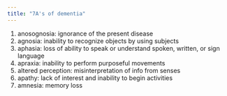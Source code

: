 ```yaml
---
title: "7A's of dementia"
---
```

1) anosognosia: ignorance of the present disease
2) agnosia: inability to recognize objects by using subjects
3) aphasia: loss of ability to speak or understand spoken, written, or sign language
4) apraxia: inability to perform purposeful movements
5) altered perception: misinterpretation of info from senses
6) apathy: lack of interest and inability to begin activities
7) amnesia: memory loss

